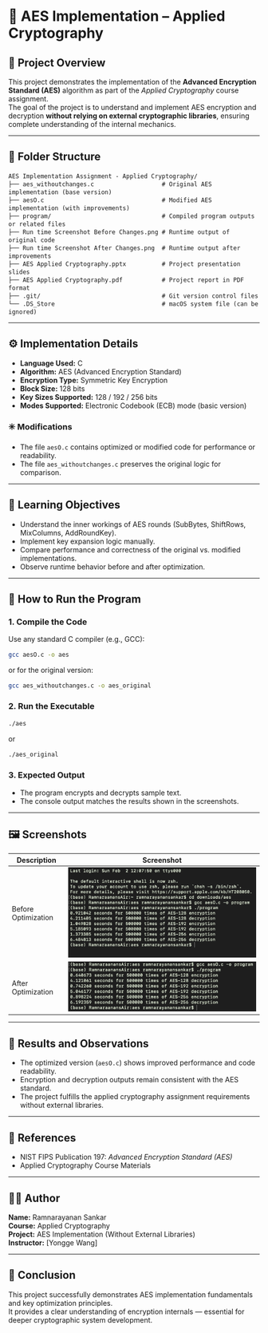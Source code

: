 # 🔐 AES Implementation – Applied Cryptography

## 📘 Project Overview
This project demonstrates the implementation of the **Advanced Encryption Standard (AES)** algorithm as part of the *Applied Cryptography* course assignment.  
The goal of the project is to understand and implement AES encryption and decryption **without relying on external cryptographic libraries**, ensuring complete understanding of the internal mechanics.

---

## 📂 Folder Structure

```
AES Implementation Assignment - Applied Cryptography/
├── aes_withoutchanges.c                   # Original AES implementation (base version)
├── aesO.c                                 # Modified AES implementation (with improvements)
├── program/                               # Compiled program outputs or related files
├── Run time Screenshot Before Changes.png # Runtime output of original code
├── Run time Screenshot After Changes.png  # Runtime output after improvements
├── AES Applied Cryptography.pptx          # Project presentation slides
├── AES Applied Cryptography.pdf           # Project report in PDF format
├── .git/                                  # Git version control files
└── .DS_Store                              # macOS system file (can be ignored)
```

---

## ⚙️ Implementation Details

- **Language Used:** C  
- **Algorithm:** AES (Advanced Encryption Standard)
- **Encryption Type:** Symmetric Key Encryption
- **Block Size:** 128 bits  
- **Key Sizes Supported:** 128 / 192 / 256 bits  
- **Modes Supported:** Electronic Codebook (ECB) mode (basic version)

### ✳️ Modifications
- The file `aesO.c` contains optimized or modified code for performance or readability.
- The file `aes_withoutchanges.c` preserves the original logic for comparison.

---

## 🧠 Learning Objectives
- Understand the inner workings of AES rounds (SubBytes, ShiftRows, MixColumns, AddRoundKey).
- Implement key expansion logic manually.
- Compare performance and correctness of the original vs. modified implementations.
- Observe runtime behavior before and after optimization.

---

## 🧪 How to Run the Program

### 1. **Compile the Code**
Use any standard C compiler (e.g., GCC):

```bash
gcc aesO.c -o aes
```

or for the original version:
```bash
gcc aes_withoutchanges.c -o aes_original
```

### 2. **Run the Executable**
```bash
./aes
```

or
```bash
./aes_original
```

### 3. **Expected Output**
- The program encrypts and decrypts sample text.
- The console output matches the results shown in the screenshots.

---

## 🖼️ Screenshots

| Description | Screenshot |
|--------------|-------------|
| Before Optimization | ![Before Changes](Run%20time%20Screenshot%20Before%20Changes%20.png) |
| After Optimization  | ![After Changes](Run%20time%20Screenshot%20After%20Changes.png) |

---

## 🎯 Results and Observations
- The optimized version (`aesO.c`) shows improved performance and code readability.
- Encryption and decryption outputs remain consistent with the AES standard.
- The project fulfills the applied cryptography assignment requirements without external libraries.

---

## 📑 References
- NIST FIPS Publication 197: *Advanced Encryption Standard (AES)*
- Applied Cryptography Course Materials

---

## 👨‍💻 Author
**Name:** Ramnarayanan Sankar  
**Course:** Applied Cryptography  
**Project:** AES Implementation (Without External Libraries)  
**Instructor:** [Yongge Wang]

---

## 🏁 Conclusion
This project successfully demonstrates AES implementation fundamentals and key optimization principles.  
It provides a clear understanding of encryption internals — essential for deeper cryptographic system development.
